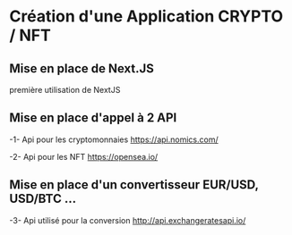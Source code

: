 # Création d'une Application CRYPTO / NFT

## Mise en place de Next.JS

première utilisation de NextJS

## Mise en place d'appel à 2 API

-1- Api pour les cryptomonnaies
https://api.nomics.com/

-2- Api pour les NFT
https://opensea.io/

## Mise en place d'un convertisseur EUR/USD, USD/BTC ...

-3- Api utilisé pour la conversion
http://api.exchangeratesapi.io/
